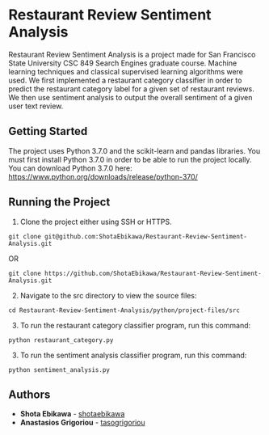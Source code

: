 # Restaurant Review Sentiment Analysis

Restaurant Review Sentiment Analysis is a project made for San Francisco State University CSC 849 Search Engines graduate course. Machine learning techniques and classical supervised learning algorithms were used. We first implemented a restaurant category classifier in order to predict the restaurant category label for a given set of restaurant reviews. We then use sentiment analysis to output the overall sentiment of a given user text review.

## Getting Started

The project uses Python 3.7.0 and the scikit-learn and pandas libraries. You must first install Python 3.7.0 in order to be able to run the project locally. You can download Python 3.7.0 here:    
https://www.python.org/downloads/release/python-370/ 

## Running the Project

1. Clone the project either using SSH or HTTPS.
```
git clone git@github.com:ShotaEbikawa/Restaurant-Review-Sentiment-Analysis.git
```
OR
```
git clone https://github.com/ShotaEbikawa/Restaurant-Review-Sentiment-Analysis.git
```

2. Navigate to the src directory to view the source files:
```
cd Restaurant-Review-Sentiment-Analysis/python/project-files/src
```

3. To run the restaurant category classifier program, run this command: 
```
python restaurant_category.py
```

3. To run the sentiment analysis classifier program, run this command:
```
python sentiment_analysis.py
```

## Authors

* **Shota Ebikawa** - [shotaebikawa](https://github.com/ShotaEbikawa)
* **Anastasios Grigoriou** - [tasogrigoriou](https://github.com/tasogrigoriou)
